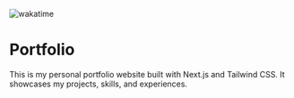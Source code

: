 ![wakatime](https://wakatime.com/badge/user/158e70b8-1c6f-41c1-9ee9-877c3547251d/project/491fba51-5393-46dd-9e3d-9fdbdfb26581.svg)

# Portfolio
This is my personal portfolio website built with Next.js and Tailwind CSS. It showcases my projects, skills, and experiences.